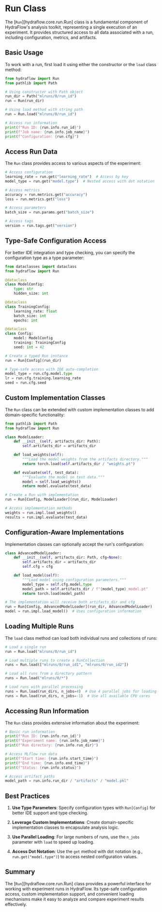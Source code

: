 # Run Class

The [`Run`][hydraflow.core.run.Run] class is a fundamental component of
HydraFlow's analysis toolkit, representing a single execution of an
experiment. It provides structured access to all data associated with
a run, including configuration, metrics, and artifacts.

## Basic Usage

To work with a run, first load it using either the constructor or the
`load` class method:

```python
from hydraflow import Run
from pathlib import Path

# Using constructor with Path object
run_dir = Path("mlruns/0/run_id")
run = Run(run_dir)

# Using load method with string path
run = Run.load("mlruns/0/run_id")

# Access run information
print(f"Run ID: {run.info.run_id}")
print(f"Job name: {run.info.job_name}")
print(f"Configuration: {run.cfg}")
```

## Access Run Data

The `Run` class provides access to various aspects of the experiment:

```python
# Access configuration
learning_rate = run.get("learning_rate")  # Access by key
model_type = run.get("model.type")  # Nested access with dot notation

# Access metrics
accuracy = run.metrics.get("accuracy")
loss = run.metrics.get("loss")

# Access parameters
batch_size = run.params.get("batch_size")

# Access tags
version = run.tags.get("version")
```

## Type-Safe Configuration Access

For better IDE integration and type checking, you can specify the configuration
type as a type parameter:

```python
from dataclasses import dataclass
from hydraflow import Run

@dataclass
class ModelConfig:
    type: str
    hidden_size: int

@dataclass
class TrainingConfig:
    learning_rate: float
    batch_size: int
    epochs: int

@dataclass
class Config:
    model: ModelConfig
    training: TrainingConfig
    seed: int = 42

# Create a typed Run instance
run = Run[Config](run_dir)

# Type-safe access with IDE auto-completion
model_type = run.cfg.model.type
lr = run.cfg.training.learning_rate
seed = run.cfg.seed
```

## Custom Implementation Classes

The `Run` class can be extended with custom implementation classes to add
domain-specific functionality:

```python
from pathlib import Path
from hydraflow import Run

class ModelLoader:
    def __init__(self, artifacts_dir: Path):
        self.artifacts_dir = artifacts_dir

    def load_weights(self):
        """Load the model weights from the artifacts directory."""
        return torch.load(self.artifacts_dir / "weights.pt")

    def evaluate(self, test_data):
        """Evaluate the model on test data."""
        model = self.load_weights()
        return model.evaluate(test_data)

# Create a Run with implementation
run = Run[Config, ModelLoader](run_dir, ModelLoader)

# Access implementation methods
weights = run.impl.load_weights()
results = run.impl.evaluate(test_data)
```

## Configuration-Aware Implementations

Implementation classes can optionally accept the run's configuration:

```python
class AdvancedModelLoader:
    def __init__(self, artifacts_dir: Path, cfg=None):
        self.artifacts_dir = artifacts_dir
        self.cfg = cfg

    def load_model(self):
        """Load model using configuration parameters."""
        model_type = self.cfg.model.type
        model_path = self.artifacts_dir / f"{model_type}_model.pt"
        return torch.load(model_path)

# The implementation will receive both artifacts_dir and cfg
run = Run[Config, AdvancedModelLoader](run_dir, AdvancedModelLoader)
model = run.impl.load_model()  # Uses configuration information
```

## Loading Multiple Runs

The `load` class method can load both individual runs and collections of runs:

```python
# Load a single run
run = Run.load("mlruns/0/run_id")

# Load multiple runs to create a RunCollection
runs = Run.load(["mlruns/0/run_id1", "mlruns/0/run_id2"])

# Load all runs from a directory pattern
runs = Run.load("mlruns/0/*")

# Load runs with parallel processing
runs = Run.load(run_dirs, n_jobs=4)  # Use 4 parallel jobs for loading
runs = Run.load(run_dirs, n_jobs=-1)  # Use all available CPU cores
```

## Accessing Run Information

The `Run` class provides extensive information about the experiment:

```python
# Basic run information
print(f"Run ID: {run.info.run_id}")
print(f"Experiment name: {run.info.job_name}")
print(f"Run directory: {run.info.run_dir}")

# Access MLflow run data
print(f"Start time: {run.info.start_time}")
print(f"End time: {run.info.end_time}")
print(f"Status: {run.info.status}")

# Access artifact paths
model_path = run.info.run_dir / "artifacts" / "model.pkl"
```

## Best Practices

1. **Use Type Parameters**: Specify configuration types with `Run[Config]`
   for better IDE support and type checking.

2. **Leverage Custom Implementations**: Create domain-specific implementation
   classes to encapsulate analysis logic.

3. **Use Parallel Loading**: For large numbers of runs, use the
   `n_jobs` parameter with `load` to speed up loading.

4. **Access Dot Notation**: Use the `get` method with dot notation
   (e.g., `run.get("model.type")`) to access nested configuration values.

## Summary

The [`Run`][hydraflow.core.run.Run] class provides a powerful interface for
working with experiment runs in HydraFlow. Its type-safe configuration access,
custom implementation support, and convenient loading mechanisms make it easy
to analyze and compare experiment results effectively.